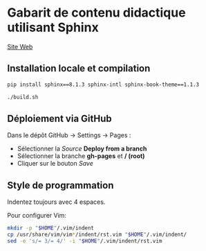 # Gabarit de contenu didactique utilisant Sphinx

[Site Web](https://calculquebec.github.io/cq-formation-sphinx-book/)

## Installation locale et compilation

```Bash
pip install sphinx==8.1.3 sphinx-intl sphinx-book-theme==1.1.3

./build.sh
```

## Déploiement via GitHub

Dans le dépôt GitHub -> Settings -> Pages :

* Sélectionner la *Source* **Deploy from a branch**
* Sélectionner la branche **gh-pages** et **/ (root)**
* Cliquer sur le bouton *Save*

## Style de programmation

Indentez toujours avec 4 espaces.

Pour configurer Vim:

```Bash
mkdir -p "$HOME"/.vim/indent
cp /usr/share/vim/vim*/indent/rst.vim "$HOME"/.vim/indent/
sed -e 's/= 3/= 4/' -i "$HOME"/.vim/indent/rst.vim
```
